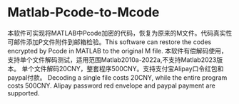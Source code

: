 # Matlab-Pcode-to-Mcode
本软件可实现将MATLAB中Pcode加密的代码，恢复为原来的M文件。代码真实性可邮件添加P文件附件到邮箱检验。This software can restore the codes encrypted by Pcode in MATLAB to the original M file.
本软件有偿解码使用，支持单个文件解码测试，适用范围Matlab2010a-2022a,不支持Matlab2023版本。
单个文件解码20CNY，整套程序500CNY。支持支付宝Alipay口令红包和paypal付款。
Decoding a single file costs 20CNY, while the entire program costs 500CNY. Alipay password red envelope and paypal payment are supported.
